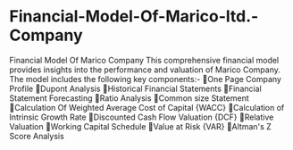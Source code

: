 # Financial-Model-Of-Marico-ltd.-Company
Financial Model Of Marico Company
This comprehensive financial model provides insights into the performance and valuation of Marico Company. The model includes the following key components:-
One Page Company Profile
Dupont Analysis
Historical Financial Statements
Financial Statement Forecasting
Ratio Analysis
Common size Statement
Calculation Of Weighted Average Cost of Capital {WACC}
Calculation of Intrinsic Growth Rate
Discounted Cash Flow Valuation {DCF}
Relative Valuation
Working Capital Schedule
Value at Risk {VAR}
Altman's Z Score Analysis
